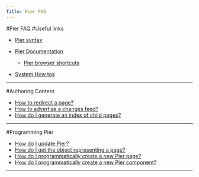 ```yaml
---
Title: Pier FAQ
---
```

#Pier FAQ
#Useful links

- [Pier syntax](/?view=PREditorHelp)
- [Pier Documentation](http://www.piercms.com/doc)
	- [Pier browser shortcuts](http://www.piercms.com/doc/shortcuts)

- [System How tos](%base_url%/system/howto)

---
#Authoring Content
- [How to redirect a page?](%base_url%/wiki/faq/pier/howToRedirectAPage)
- [How to advertise a changes feed?](%base_url%/wiki/faq/pier/howToAdvertiseAChangesFeed)
- [How do I generate an index of child pages?](%base_url%/wiki/faq/pier/howToListChildren)

---
#Programming Pier
- [How do I update Pier?](%base_url%/wiki/faq/pier/howToUpdatePier)
- [How do I get the object representing a page?](%base_url%/wiki/faq/pier/howToAccessAPageObject)
- [How do I programmatically create a new Pier page?](%base_url%/wiki/faq/pier/howToCreateAPage)
- [How do I programmatically create a new Pier component?](%base_url%/wiki/faq/pier/howToCreateAComponent)

---
